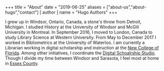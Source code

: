 +++
title = "About"
date = "2019-06-25"
aliases = ["about-us","about-hugo","contact"]
[ author ]
  name = "Hugo Authors"
+++

I grew up in Windsor, Ontario, Canada, a stone's throw from Detroit, Michigan. I studied History at the University of Windsor and McGill University in Montreal. In September 2016, I moved to London, Canada to study Library Science at Western University. From May to December 2017 I worked in Bibliometrics at the University of Waterloo. I am currently a Librarian working in digital scholarship and instruction at the <a href="https://www.ncf.edu/">New College of Florida</a>. Among other initiatives, I coordinate the <a href="https://dss.ncf.edu/main">Digital Schoalrship Studio</a>. Though I divide my time between Windsor and Sarasota, I feel most at home in <a href="https://www.google.com/maps/place/Essex+County,+ON,+Canada/data=!4m2!3m1!1s0x882fffea1fcd2cc3:0x4e2308cfe371ed1?sa=X&ved=2ahUKEwi5h8az7PjiAhWCylkKHZjZAOoQ8gEwFHoECA8QBA">Essex County</a>. 
